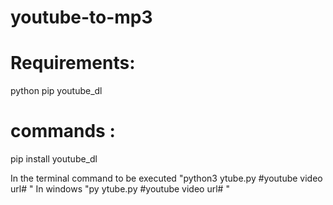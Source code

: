 # youtube-to-mp3
<h1>Requirements:</h1>
    python
    pip
    youtube_dl
<h1>commands :</h1>
    pip install youtube_dl
    
    
In the terminal command to be executed 
        "python3 ytube.py #youtube video url# "
In windows 
        "py ytube.py #youtube video url# "
        
